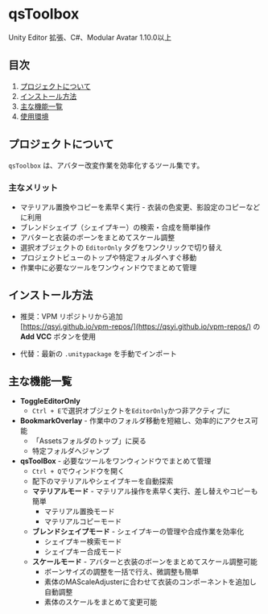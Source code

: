 <div id="top"></div>

# qsToolbox

<p style="display: inline">
Unity Editor 拡張、C#、Modular Avatar 1.10.0以上
</p>

## 目次

1. [プロジェクトについて](#プロジェクトについて)
2. [インストール方法](#インストール方法)
3. [主な機能一覧](#主な機能一覧)
4. [使用環境](#使用環境)

## プロジェクトについて <a name="プロジェクトについて"></a>

`qsToolbox` は、アバター改変作業を効率化するツール集です。

### 主なメリット

- マテリアル置換やコピーを素早く実行 - 衣装の色変更、影設定のコピーなどに利用
- ブレンドシェイプ（シェイプキー）の検索・合成を簡単操作  
- アバターと衣装のボーンをまとめてスケール調整  
- 選択オブジェクトの `EditorOnly` タグをワンクリックで切り替え  
- プロジェクトビューのトップや特定フォルダへすぐ移動  
- 作業中に必要なツールをワンウィンドウでまとめて管理

## インストール方法 <a name="インストール方法"></a>

- 推奨：VPM リポジトリから追加  
  [https://qsyi.github.io/vpm-repos/](https://qsyi.github.io/vpm-repos/) の **Add VCC** ボタンを使用

- 代替：最新の `.unitypackage` を手動でインポート


## 主な機能一覧 <a name="主な機能一覧"></a>

- **ToggleEditorOnly**
  - `Ctrl + E`で選択オブジェクトを`EditorOnly`かつ非アクティブに
- **BookmarkOverlay** - 作業中のフォルダ移動を短縮し、効率的にアクセス可能  
  - 「Assetsフォルダのトップ」に戻る  
  - 特定フォルダへジャンプ
- **qsToolBox** - 必要なツールをワンウィンドウでまとめて管理  
  - `Ctrl + Q`でウィンドウを開く  
  - 配下のマテリアルやシェイプキーを自動探索
  - **マテリアルモード** - マテリアル操作を素早く実行、差し替えやコピーも簡単  
    - マテリアル置換モード  
    - マテリアルコピーモード
  - **ブレンドシェイプモード** - シェイプキーの管理や合成作業を効率化  
    - シェイプキー検索モード  
    - シェイプキー合成モード
  - **スケールモード** - アバターと衣装のボーンをまとめてスケール調整可能  
    - ボーンサイズの調整を一括で行え、微調整も簡単
    - 素体のMAScaleAdjusterに合わせて衣装のコンポーネントを追加し自動調整
    - 素体のスケールをまとめて変更可能